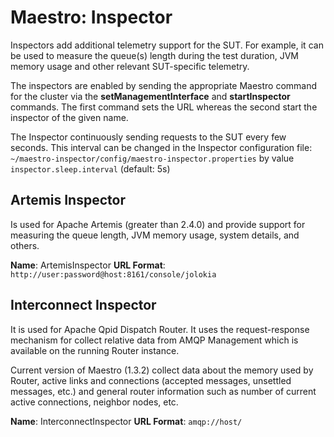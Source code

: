 Maestro: Inspector
============

Inspectors add additional telemetry support for the SUT. For example, it can be used to measure
the queue(s) length during the test duration, JVM memory usage and other relevant SUT-specific telemetry.

The inspectors are enabled by sending the appropriate Maestro command for the cluster via the 
**setManagementInterface** and **startInspector** commands. The first command sets the URL whereas the second start
the inspector of the given name.

The Inspector continuously sending requests to the SUT every few seconds. This interval can be changed in the Inspector configuration file: 
`~/maestro-inspector/config/maestro-inspector.properties` by value `inspector.sleep.interval` (default: 5s)

Artemis Inspector
----

Is used for Apache Artemis (greater than 2.4.0) and provide support for measuring the queue length, JVM memory usage, 
system details, and others.

**Name**: ArtemisInspector
**URL Format**: ```http://user:password@host:8161/console/jolokia```

Interconnect Inspector
----

It is used for Apache Qpid Dispatch Router. It uses the request-response mechanism for collect relative data from AMQP Management which is available on the running Router instance.

Current version of Maestro (1.3.2) collect data about the memory used by Router, 
active links and connections (accepted messages, unsettled messages, etc.) and general router 
information such as number of current active connections, neighbor nodes, etc.


**Name**: InterconnectInspector
**URL Format**: ```amqp://host/```